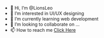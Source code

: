 - 👋 Hi, I’m @LionsLeo
- 👀 I’m interested in UI/UX designing
- 🌱 I’m currently learning web development
- 💞️ I’m looking to collaborate on ...
- 📫 How to reach me <a href="mailto:gada.md@somaiya.edu">Click Here</a>

<!---
LionsLeo/LionsLeo is a ✨ special ✨ repository because its `README.md` (this file) appears on your GitHub profile.
You can click the Preview link to take a look at your changes.
--->
